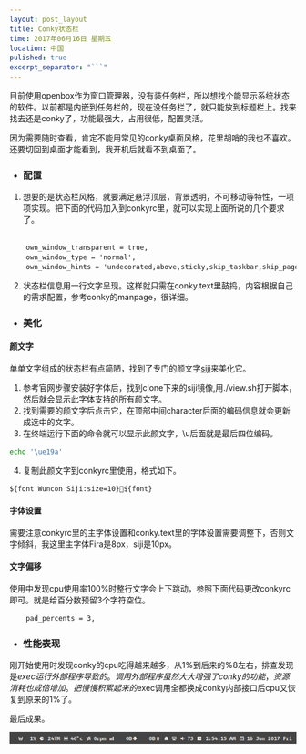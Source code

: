 ```yaml
---
layout: post_layout
title: Conky状态栏
time: 2017年06月16日 星期五
location: 中国
pulished: true
excerpt_separator: "```"
---
```

目前使用openbox作为窗口管理器，没有装任务栏，所以想找个能显示系统状态的软件。以前都是内嵌到任务栏的，现在没任务栏了，就只能放到标题栏上。找来找去还是conky了，功能最强大，占用很低，配置灵活。  

因为需要随时查看，肯定不能用常见的conky桌面风格，花里胡哨的我也不喜欢。还要切回到桌面才能看到，我开机后就看不到桌面了。

+ ### 配置

1. 想要的是状态栏风格，就要满足悬浮顶层，背景透明，不可移动等特性，一项项实现。把下面的代码加入到conkyrc里，就可以实现上面所说的几个要求了。
```xml

	own_window_transparent = true,
	own_window_type = 'normal',
	own_window_hints = 'undecorated,above,sticky,skip_taskbar,skip_pager',
```
2. 状态栏信息用一行文字呈现。这样就只需在conky.text里鼓捣，内容根据自己的需求配置，参考conky的manpage，很详细。

+ ### 美化

#### 颜文字

单单文字组成的状态栏有点简陋，找到了专门的颜文字[siji](https://github.com/stark/siji)来美化它。

1. 参考官网步骤安装好字体后，找到clone下来的siji镜像,用./view.sh打开脚本，然后就会显示此字体支持的所有颜文字。
2. 找到需要的颜文字后点击它，在顶部中间character后面的编码信息就会更新成选中的文字。
3. 在终端运行下面的命令就可以显示此颜文字，\u后面就是最后四位编码。
```bash
echo '\ue19a'
```
4. 复制此颜文字到conkyrc里使用，格式如下。
```xml
${font Wuncon Siji:size=10}${font}
```

#### 字体设置

需要注意conkyrc里的主字体设置和conky.text里的字体设置需要调整下，否则文字倾斜，我这里主字体Fira是8px，siji是10px。  

#### 文字偏移

使用中发现cpu使用率100%时整行文字会上下跳动，参照下面代码更改conkyrc即可。就是给百分数预留3个字符空位。
```xml
	pad_percents = 3,
```

+ ### 性能表现

刚开始使用时发现conky的cpu吃得越来越多，从1%到后来的%8左右，排查发现是$exec运行外部程序导致的。调用外部程序虽然大大增强了conky的功能，资源消耗也成倍增加。把慢慢积累起来的$exec调用全都换成conky内部接口后cpu又恢复到原来的1%了。

最后成果。

<img src="/assets/img/conky.png" width="570px" />
